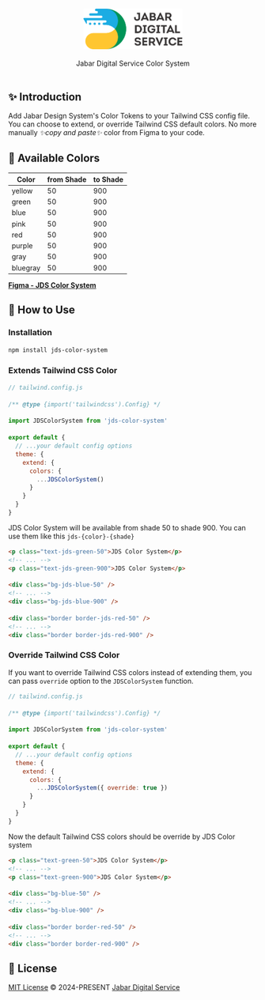 <p align="center">
<a href="https://digitalservice.jabarprov.go.id/">
  <img src="https://raw.githubusercontent.com/jabardigitalservice/jds-color-system/main/logo.png" alt="Jabar Digital Service" width="200">
</a>
<br>
<br>
Jabar Digital Service Color System
<br>
<br>
</p>

## ✨ Introduction

Add Jabar Design System's Color Tokens to your Tailwind CSS config file. You can choose to extend, or override Tailwind CSS default colors. No more manually _✨copy and paste✨_ color from Figma to your code.

## 🦄 Available Colors

| Color    | from Shade | to Shade |
| -------- | ---------- | -------- |
| yellow   | 50         | 900      |
| green    | 50         | 900      |
| blue     | 50         | 900      |
| pink     | 50         | 900      |
| red      | 50         | 900      |
| purple   | 50         | 900      |
| gray     | 50         | 900      |
| bluegray | 50         | 900      |

**[Figma - JDS Color System](<https://www.figma.com/file/ekzixBpEUM1sVc0Pq2Pcp2/JDS---Color-System-(Community)-(Community)?type=design&node-id=1%3A2&mode=design&t=IuxJe77hKMrNczdx-1>)**

## 🚀 How to Use

### Installation

```bash
npm install jds-color-system
```

### Extends Tailwind CSS Color

```js
// tailwind.config.js

/** @type {import('tailwindcss').Config} */

import JDSColorSystem from 'jds-color-system'

export default {
  // ...your default config options
  theme: {
    extend: {
      colors: {
        ...JDSColorSystem()
      }
    }
  }
}
```

JDS Color System will be available from shade 50 to shade 900. You can use them like this `jds-{color}-{shade}`

```html
<p class="text-jds-green-50">JDS Color System</p>
<!-- ... -->
<p class="text-jds-green-900">JDS Color System</p>

<div class="bg-jds-blue-50" />
<!-- ... -->
<div class="bg-jds-blue-900" />

<div class="border border-jds-red-50" />
<!-- ... -->
<div class="border border-jds-red-900" />
```

### Override Tailwind CSS Color

If you want to override Tailwind CSS colors instead of extending them, you can pass `override` option to the `JDSColorSystem` function.

```js
// tailwind.config.js

/** @type {import('tailwindcss').Config} */

import JDSColorSystem from 'jds-color-system'

export default {
  // ...your default config options
  theme: {
    extend: {
      colors: {
        ...JDSColorSystem({ override: true })
      }
    }
  }
}
```

Now the default Tailwind CSS colors should be override by JDS Color system

```html
<p class="text-green-50">JDS Color System</p>
<!-- ... -->
<p class="text-green-900">JDS Color System</p>

<div class="bg-blue-50" />
<!-- ... -->
<div class="bg-blue-900" />

<div class="border border-red-50" />
<!-- ... -->
<div class="border border-red-900" />
```

## 📄 License

[MIT License](https://github.com/jabardigitalservice/jds-color-system/blob/main/LICENSE) © 2024-PRESENT [Jabar Digital Service](https://github.com/jabardigitalservice)
